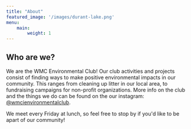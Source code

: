 ```yaml
---
title: "About"
featured_image: '/images/durant-lake.png'
menu:
    main:
        weight: 1
---
```

## Who are we?
We are the WMC Environmental Club! Our club activities and projects consist of finding ways to make positive environmental impacts in our community. This ranges from cleaning up litter in our local area, to fundraising campaigns for non-profit organizations. More info on the club and the things we do can be found on the our instagram: <a href="https://instagram.com/wmcienvironmentalclub?igshid=MDM4ZDc5MmU=">@wmcienvironmentalclub</a>.

We meet every Friday at lunch, so feel free to stop by if you'd like to be apart of our community!
